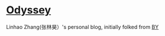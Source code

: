 # [Odyssey](http://gitzlh.github.io)

Linhao Zhang(张林昊）'s personal blog, initially folked from [BY](http://qiubaiying/qiubaiying.github.io)
